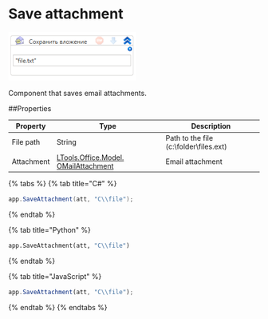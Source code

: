 # Save attachment

![](<../../../../.gitbook/assets/MSExchange-SaveAttach.png>)


Component that saves email attachments.

##Properties

| Property     | Type                                                                    | Description                        |
| ------------ | ----------------------------------------------------------------------- | ---------------------------------- |
| File path    | String                                                                  | Path to the file (c:\folder\files.ext) |
| Attachment   | [LTools.Office.Model. OMailAttachment](../data-types/omailattachment.md) | Email attachment                  |

{% tabs %}
{% tab title="C#" %}
```csharp
app.SaveAttachment(att, "C\\file");
```
{% endtab %}

{% tab title="Python" %}
```python
app.SaveAttachment(att, "C\\file")
```
{% endtab %}

{% tab title="JavaScript" %}
```javascript
app.SaveAttachment(att, "C\\file");
```
{% endtab %}
{% endtabs %}

